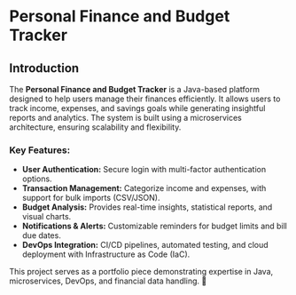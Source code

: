 # Personal Finance and Budget Tracker  

## Introduction  

The **Personal Finance and Budget Tracker** is a Java-based platform designed to help users manage their finances efficiently. It allows users to track income, expenses, and savings goals while generating insightful reports and analytics. The system is built using a microservices architecture, ensuring scalability and flexibility.  

### Key Features:  
- **User Authentication:** Secure login with multi-factor authentication options.  
- **Transaction Management:** Categorize income and expenses, with support for bulk imports (CSV/JSON).  
- **Budget Analysis:** Provides real-time insights, statistical reports, and visual charts.  
- **Notifications & Alerts:** Customizable reminders for budget limits and bill due dates.  
- **DevOps Integration:** CI/CD pipelines, automated testing, and cloud deployment with Infrastructure as Code (IaC).  

This project serves as a portfolio piece demonstrating expertise in Java, microservices, DevOps, and financial data handling. 🚀
